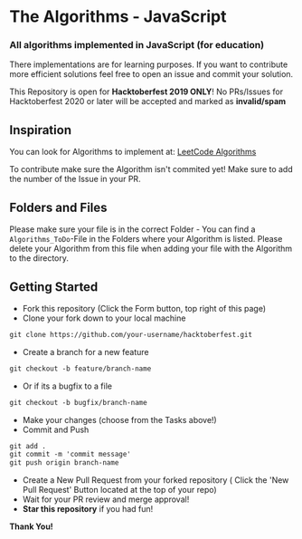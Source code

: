 # The Algorithms - JavaScript

### All algorithms implemented in JavaScript (for education)
There implementations are for learning purposes. If you want to contribute more efficient solutions feel free to open an issue and commit your solution.

This Repository is open for **Hacktoberfest 2019 ONLY**! No PRs/Issues for Hacktoberfest 2020 or later will be accepted and marked as **invalid/spam**


## Inspiration

You can look for Algorithms to implement at: [LeetCode Algorithms](https://leetcode.com/problemset/algorithms/) 

To contribute make sure the Algorithm isn't commited yet! Make sure to add the number of the Issue in your PR.

## Folders and Files
Please make sure your file is in the correct Folder - You can find a `Algorithms_ToDo`-File in the Folders where your Algorithm is listed. Please delete your Algorithm from this file when adding your file with the Algorithm to the directory.


## Getting Started
* Fork this repository (Click the Form button, top right of this page)
* Clone your fork down to your local machine
```markdown
git clone https://github.com/your-username/hacktoberfest.git
```
* Create a branch for a new feature
```markdown
git checkout -b feature/branch-name
```
* Or if its a bugfix to a file
```markdown
git checkout -b bugfix/branch-name
```
* Make your changes (choose from the Tasks above!)
* Commit and Push
```markdown
git add .
git commit -m 'commit message'
git push origin branch-name
```
* Create a New Pull Request from your forked repository ( Click the 'New Pull Request' Button located at the top of your repo)
* Wait for your PR review and merge approval!
* __Star this repository__ if you had fun!

__Thank You!__ 

